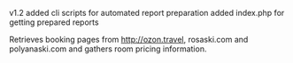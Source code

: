 
v1.2
added cli scripts for automated report preparation
added index.php for getting prepared reports



Retrieves booking pages from http://ozon.travel, rosaski.com and polyanaski.com and gathers room pricing information.
